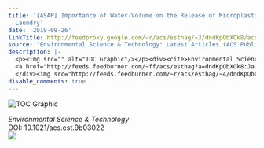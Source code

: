 ```yaml
---
title: '[ASAP] Importance of Water-Volume on the Release of Microplastic Fibers from
  Laundry'
date: '2019-09-26'
linkTitle: http://feedproxy.google.com/~r/acs/esthag/~3/dndKpQbXOk8/acs.est.9b03022
source: 'Environmental Science & Technology: Latest Articles (ACS Publications)'
description: |-
  <p><img src="" alt="TOC Graphic"/></p><div><cite>Environmental Science & Technology</cite></div><div>DOI: 10.1021/acs.est.9b03022</div><div class="feedflare">
  <a href="http://feeds.feedburner.com/~ff/acs/esthag?a=dndKpQbXOk8:JaU2rMaD97A:yIl2AUoC8zA"><img src="http://feeds.feedburner.com/~ff/acs/esthag?d=yIl2AUoC8zA" border="0"></img></a>
  </div><img src="http://feeds.feedburner.com/~r/acs/esthag/~4/dndKpQbXOk8" height="1" width="1" ...
disable_comments: true
---
```

<p><img src="" alt="TOC Graphic"/></p><div><cite>Environmental Science & Technology</cite></div><div>DOI: 10.1021/acs.est.9b03022</div><div class="feedflare">
<a href="http://feeds.feedburner.com/~ff/acs/esthag?a=dndKpQbXOk8:JaU2rMaD97A:yIl2AUoC8zA"><img src="http://feeds.feedburner.com/~ff/acs/esthag?d=yIl2AUoC8zA" border="0"></img></a>
</div><img src="http://feeds.feedburner.com/~r/acs/esthag/~4/dndKpQbXOk8" height="1" width="1" ...